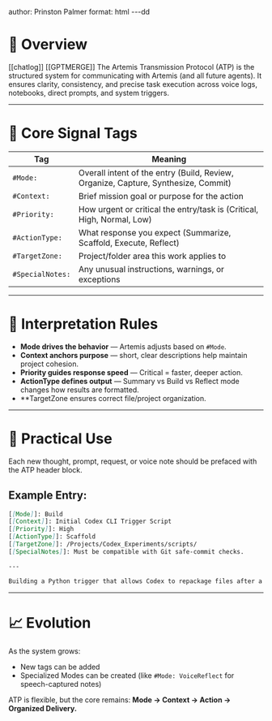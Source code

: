 author: Prinston Palmer
format: html
---dd

# 🧠 Overview
[[chatlog]] [[GPTMERGE]] 
The Artemis Transmission Protocol (ATP) is the structured system for communicating with Artemis (and all future agents). It ensures clarity, consistency, and precise task execution across voice logs, notebooks, direct prompts, and system triggers.

---

# 📂 Core Signal Tags

| Tag              | Meaning                                                                            |
| ---------------- | ---------------------------------------------------------------------------------- |
| `#Mode:`         | Overall intent of the entry (Build, Review, Organize, Capture, Synthesize, Commit) |
| `#Context:`      | Brief mission goal or purpose for the action                                       |
| `#Priority:`     | How urgent or critical the entry/task is (Critical, High, Normal, Low)             |
| `#ActionType:`   | What response you expect (Summarize, Scaffold, Execute, Reflect)                   |
| `#TargetZone:`   | Project/folder area this work applies to                                           |
| `#SpecialNotes:` | Any unusual instructions, warnings, or exceptions                                  |

---

# 🎯 Interpretation Rules

- **Mode drives the behavior** — Artemis adjusts based on `#Mode`.
- **Context anchors purpose** — short, clear descriptions help maintain project cohesion.
- **Priority guides response speed** — Critical = faster, deeper action.
- **ActionType defines output** — Summary vs Build vs Reflect mode changes how results are formatted.
- **TargetZone ensures correct file/project organization.

---

# 📓 Practical Use

Each new thought, prompt, request, or voice note should be prefaced with the ATP header block.

## Example Entry:

```markdown
[[Mode]]: Build
[[Context]]: Initial Codex CLI Trigger Script
[[Priority]]: High
[[ActionType]]: Scaffold
[[TargetZone]]: /Projects/Codex_Experiments/scripts/
[[SpecialNotes]]: Must be compatible with Git safe-commit checks.

---

Building a Python trigger that allows Codex to repackage files after a push event.
```

---

# 📈 Evolution

As the system grows:
- New tags can be added
- Specialized Modes can be created (like `#Mode: VoiceReflect` for speech-captured notes)

ATP is flexible, but the core remains: **Mode → Context → Action → Organized Delivery.**
